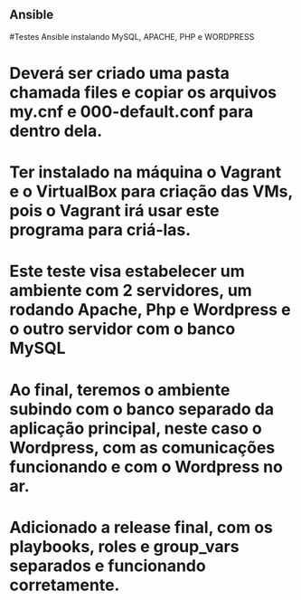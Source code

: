 ## Ansible
#Testes Ansible instalando MySQL, APACHE, PHP e WORDPRESS
# Deverá ser criado uma pasta chamada files e copiar os arquivos my.cnf e 000-default.conf para dentro dela.
# Ter instalado na máquina o Vagrant e o VirtualBox para criação das VMs, pois o Vagrant irá usar este programa para criá-las.
# Este teste visa estabelecer um ambiente com 2 servidores, um rodando Apache, Php e Wordpress e o outro servidor com o banco MySQL
# Ao final, teremos o ambiente subindo com o banco separado da aplicação principal, neste caso o Wordpress, com as comunicações funcionando e com o Wordpress no ar.

# Adicionado a release final, com os playbooks, roles e group_vars separados e funcionando corretamente.
